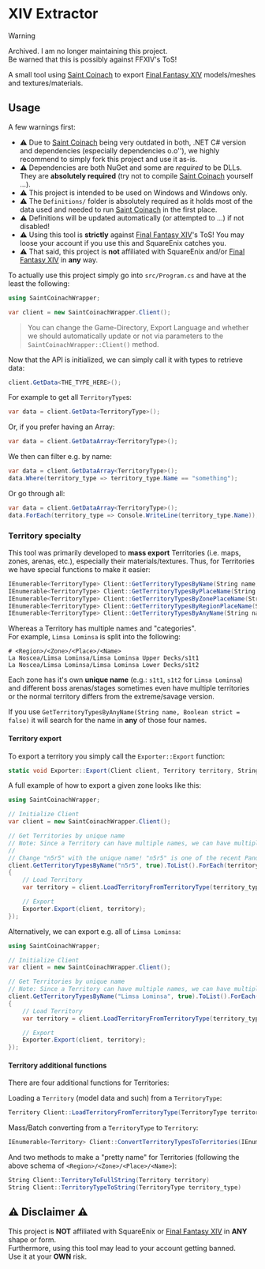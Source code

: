 # XIV Extractor

> [!Warning]  
> Archived. I am no longer maintaining this project.  
> Be warned that this is possibly against FFXIV's ToS!  

A small tool using [Saint Coinach] to export [Final Fantasy XIV] models/meshes and textures/materials.

## Usage

A few warnings first:

- ⚠️ Due to [Saint Coinach] being very outdated in both, .NET C# version and dependencies (especially dependencies o.o''), we highly recommend to simply fork this project and use it as-is.  
- ⚠️ Dependencies are both NuGet and some are _required_ to be DLLs. They are **absolutely required** (try not to compile [Saint Coinach] yourself ...).
- ⚠️ This project is intended to be used on Windows and Windows only.
- ⚠️ The `Definitions/` folder is absolutely required as it holds most of the data used and needed to run [Saint Coinach] in the first place.
- ⚠️ Definitions will be updated automatically (or attempted to ...) if not disabled!
- ⚠️ Using this tool is **strictly** against [Final Fantasy XIV]'s ToS! You may loose your account if you use this and SquareEnix catches you.
- ⚠️ That said, this project is **not** affiliated with SquareEnix and/or [Final Fantasy XIV] in **any** way.

To actually use this project simply go into `src/Program.cs` and have at the least the following:

```csharp
using SaintCoinachWrapper;

var client = new SaintCoinachWrapper.Client();
```

> You can change the Game-Directory, Export Language and whether we should automatically update or not via parameters to the `SaintCoinachWrapper::Client()` method.

Now that the API is initialized, we can simply call it with types to retrieve data:

```csharp
client.GetData<THE_TYPE_HERE>();
```

For example to get all `TerritoryType`s:

```csharp
var data = client.GetData<TerritoryType>();
```

Or, if you prefer having an Array:

```csharp
var data = client.GetDataArray<TerritoryType>();
```

We then can filter e.g. by name:

```csharp
var data = client.GetDataArray<TerritoryType>();
data.Where(territory_type => territory_type.Name == "something");
```

Or go through all:

```csharp
var data = client.GetDataArray<TerritoryType>();
data.ForEach(territory_type => Console.WriteLine(territory_type.Name));
```

### Territory specialty

This tool was primarily developed to **mass export** Territories (i.e. maps, zones, arenas, etc.), especially their materials/textures.
Thus, for Territories we have special functions to make it easier:

```csharp
IEnumerable<TerritoryType> Client::GetTerritoryTypesByName(String name, Boolean strict = false)
IEnumerable<TerritoryType> Client::GetTerritoryTypesByPlaceName(String place_name, Boolean strict = false)
IEnumerable<TerritoryType> Client::GetTerritoryTypesByZonePlaceName(String zone_place_name, Boolean strict = false)
IEnumerable<TerritoryType> Client::GetTerritoryTypesByRegionPlaceName(String region_place_name, Boolean strict = false)
IEnumerable<TerritoryType> Client::GetTerritoryTypesByAnyName(String name, Boolean strict = false)
```

Whereas a Territory has multiple names and "categories".  
For example, `Limsa Lominsa` is split into the following:

```text
# <Region>/<Zone>/<Place>/<Name>
La Noscea/Limsa Lominsa/Limsa Lominsa Upper Decks/s1t1
La Noscea/Limsa Lominsa/Limsa Lominsa Lower Decks/s1t2
```

Each zone has it's own **unique name** (e.g.: `s1t1`, `s1t2` for `Limsa Lominsa`) and different boss arenas/stages sometimes even have multiple territories or the normal territory differs from the extreme/savage version.

If you use `GetTerritoryTypesByAnyName(String name, Boolean strict = false)` it will search for the name in **any** of those four names.

#### Territory export

To export a territory you simply call the `Exporter::Export` function:

```csharp
static void Exporter::Export(Client client, Territory territory, String output_folder = "output/", bool write_to_console = true)
```

A full example of how to export a given zone looks like this:

```csharp
using SaintCoinachWrapper;

// Initialize Client
var client = new SaintCoinachWrapper.Client();

// Get Territories by unique name
// Note: Since a Territory can have multiple names, we can have multiple results here! Even for the unique names.
//
// Change "n5r5" with the unique name! "n5r5" is one of the recent Pandaemonium raids.
client.GetTerritoryTypesByName("n5r5", true).ToList().ForEach(territory_type =>
{
    // Load Territory
    var territory = client.LoadTerritoryFromTerritoryType(territory_type);

    // Export
    Exporter.Export(client, territory);
});
```

Alternatively, we can export e.g. all of `Limsa Lominsa`:

```csharp
using SaintCoinachWrapper;

// Initialize Client
var client = new SaintCoinachWrapper.Client();

// Get Territories by unique name
// Note: Since a Territory can have multiple names, we can have multiple results here! Even for the unique names.
client.GetTerritoryTypesByName("Limsa Lominsa", true).ToList().ForEach(territory_type =>
{
    // Load Territory
    var territory = client.LoadTerritoryFromTerritoryType(territory_type);

    // Export
    Exporter.Export(client, territory);
});
```

#### Territory additional functions

There are four additional functions for Territories:

Loading a `Territory` (model data and such) from a `TerritoryType`:

```csharp
Territory Client::LoadTerritoryFromTerritoryType(TerritoryType territoryType)
```

Mass/Batch converting from a `TerritoryType` to `Territory`:

```csharp
IEnumerable<Territory> Client::ConvertTerritoryTypesToTerritories(IEnumerable<TerritoryType> territory_types)
```

And two methods to make a "pretty name" for Territories (following the above schema of `<Region>/<Zone>/<Place>/<Name>`):

```csharp
String Client::TerritoryToFullString(Territory territory)
String Client::TerritoryTypeToString(TerritoryType territory_type)
```

## ⚠️ Disclaimer ⚠️

This project is **NOT** affiliated with SquareEnix or [Final Fantasy XIV] in **ANY** shape or form.  
Furthermore, using this tool may lead to your account getting banned.  
Use it at your **OWN** risk.

[Saint Coinach]: https://github.com/xivapi/SaintCoinach
[Final Fantasy XIV]: https://www.finalfantasyxiv.com/
